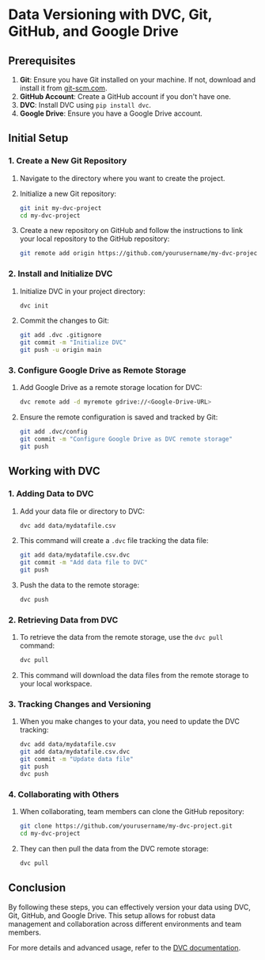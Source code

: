 # Data Versioning with DVC, Git, GitHub, and Google Drive

## Prerequisites

1. **Git**: Ensure you have Git installed on your machine. If not, download and install it from [git-scm.com](https://git-scm.com/).
2. **GitHub Account**: Create a GitHub account if you don't have one.
3. **DVC**: Install DVC using `pip install dvc`.
4. **Google Drive**: Ensure you have a Google Drive account.

## Initial Setup

### 1. Create a New Git Repository

1. Navigate to the directory where you want to create the project.
2. Initialize a new Git repository:

    ```bash
    git init my-dvc-project
    cd my-dvc-project
    ```

3. Create a new repository on GitHub and follow the instructions to link your local repository to the GitHub repository:

    ```bash
    git remote add origin https://github.com/yourusername/my-dvc-project.git
    ```

### 2. Install and Initialize DVC

1. Initialize DVC in your project directory:

    ```bash
    dvc init
    ```

2. Commit the changes to Git:

    ```bash
    git add .dvc .gitignore
    git commit -m "Initialize DVC"
    git push -u origin main
    ```

### 3. Configure Google Drive as Remote Storage

1. Add Google Drive as a remote storage location for DVC:

    ```bash
    dvc remote add -d myremote gdrive://<Google-Drive-URL>
    ```

2. Ensure the remote configuration is saved and tracked by Git:

    ```bash
    git add .dvc/config
    git commit -m "Configure Google Drive as DVC remote storage"
    git push
    ```

## Working with DVC

### 1. Adding Data to DVC

1. Add your data file or directory to DVC:

    ```bash
    dvc add data/mydatafile.csv
    ```

2. This command will create a `.dvc` file tracking the data file:

    ```bash
    git add data/mydatafile.csv.dvc
    git commit -m "Add data file to DVC"
    git push
    ```

3. Push the data to the remote storage:

    ```bash
    dvc push
    ```

### 2. Retrieving Data from DVC

1. To retrieve the data from the remote storage, use the `dvc pull` command:

    ```bash
    dvc pull
    ```

2. This command will download the data files from the remote storage to your local workspace.

### 3. Tracking Changes and Versioning

1. When you make changes to your data, you need to update the DVC tracking:

    ```bash
    dvc add data/mydatafile.csv
    git add data/mydatafile.csv.dvc
    git commit -m "Update data file"
    git push
    dvc push
    ```

### 4. Collaborating with Others

1. When collaborating, team members can clone the GitHub repository:

    ```bash
    git clone https://github.com/yourusername/my-dvc-project.git
    cd my-dvc-project
    ```

2. They can then pull the data from the DVC remote storage:

    ```bash
    dvc pull
    ```

## Conclusion

By following these steps, you can effectively version your data using DVC, Git, GitHub, and Google Drive. This setup allows for robust data management and collaboration across different environments and team members.

For more details and advanced usage, refer to the [DVC documentation](https://dvc.org/doc).
